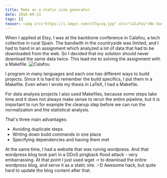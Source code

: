```yaml
---
title: Make as a static site generator
date: 2016-09-13
tags: []
teaser: <img src="https://i.imgur.com/stTqczq.jpg" alt="Calafou">No bandwidth but a Makefile. :)
---
```

When I applied at Etsy, I was at the backbone conference in Calafou, a tech collective in rural Spain. The bandwith in the countryside was limited, and I had to hand in an assignment which analyzed a lot of data that had to be downloaded from the web. So I decided that my solution should never download the same data twice. This lead me to solving the assignment with a Makefile.
<img src="https://i.imgur.com/stTqczq.jpg" alt="Calafou">

I program in many languages and each one has different ways to build projects. Since it is hard to remember the build specifics, I put them in a Makefile. Even when I wrote my thesis in LaTeX, I had a Makefile. 

For data analysis projects I also used Makefiles, because some steps take time and it does not always make sense to rerun the entire pipeline, but it is important to run for example the cleanup step before we can run the normalization and the statistical analysis.

That's three main advantages:
- Avoiding duplicate steps
- Writing down build commands in one place
- Specifying dependencies and having them met

At the same time, I had a website that was runnig wordpress. And that wordpress blog took part in a DDoS pingback flood attack - very embarrassing. At that point I just used wget -r to download the entire wordpress blog, and serve it as a static site. :-D
Awesome hack, but quite hard to update the blog content after that.


